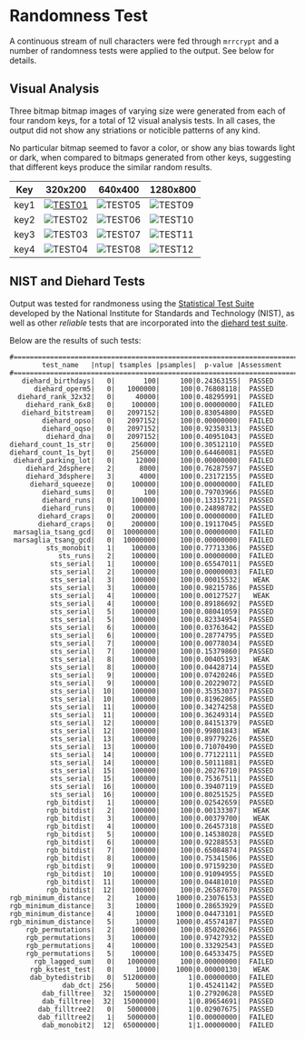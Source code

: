 Randomness Test
===============

A continuous stream of null characters were fed through `mrrcrypt` and a
number of randomness tests were applied to the output. See below for details.

Visual Analysis
---------------

Three bitmap bitmap images of varying size were generated from each of
four random keys, for a total of 12 visual analysis tests. In all cases,
the output did not show any striations or noticible patterns of any kind.

No particular bitmap seemed to favor a color, or show any bias towards
light or dark, when compared to bitmaps generated from other keys,
suggesting that different keys produce the similar random results.

Key  | 320x200 | 640x400 | 1280x800
-----|---------|---------|---------
key1 | [![TEST01](http://brianbarto.info/extern/images/mrrcrypt/test01.png)](http://brianbarto.info/extern/images/mrrcrypt/test01.png) | ![TEST05](http://brianbarto.info/extern/images/mrrcrypt/test05.png) | ![TEST09](http://brianbarto.info/extern/images/mrrcrypt/test09.png)
key2 | ![TEST02](http://brianbarto.info/extern/images/mrrcrypt/test02.png) | ![TEST06](http://brianbarto.info/extern/images/mrrcrypt/test06.png) | ![TEST10](http://brianbarto.info/extern/images/mrrcrypt/test10.png)
key3 | ![TEST03](http://brianbarto.info/extern/images/mrrcrypt/test03.png) | ![TEST07](http://brianbarto.info/extern/images/mrrcrypt/test07.png) | ![TEST11](http://brianbarto.info/extern/images/mrrcrypt/test11.png)
key4 | ![TEST04](http://brianbarto.info/extern/images/mrrcrypt/test04.png) | ![TEST08](http://brianbarto.info/extern/images/mrrcrypt/test08.png) | ![TEST12](http://brianbarto.info/extern/images/mrrcrypt/test12.png)

NIST and Diehard Tests
----------------------

Output was tested for randmoness using the
[Statistical Test Suite](http://csrc.nist.gov/groups/ST/toolkit/rng/stats_tests.html)
developed by the National Institute for Standards and Technology (NIST),
as well as other *reliable* tests that are incorporated into the
[diehard test suite](https://en.wikipedia.org/wiki/Diehard_tests).

Below are the results of such tests:

```
#=============================================================================#
        test_name   |ntup| tsamples |psamples|  p-value |Assessment
#=============================================================================#
   diehard_birthdays|   0|       100|     100|0.24363155|  PASSED  
      diehard_operm5|   0|   1000000|     100|0.76808118|  PASSED  
  diehard_rank_32x32|   0|     40000|     100|0.48295991|  PASSED  
    diehard_rank_6x8|   0|    100000|     100|0.00000000|  FAILED  
   diehard_bitstream|   0|   2097152|     100|0.83054800|  PASSED  
        diehard_opso|   0|   2097152|     100|0.00000000|  FAILED  
        diehard_oqso|   0|   2097152|     100|0.92350313|  PASSED  
         diehard_dna|   0|   2097152|     100|0.40951043|  PASSED  
diehard_count_1s_str|   0|    256000|     100|0.30512110|  PASSED  
diehard_count_1s_byt|   0|    256000|     100|0.64460081|  PASSED  
 diehard_parking_lot|   0|     12000|     100|0.00000000|  FAILED  
    diehard_2dsphere|   2|      8000|     100|0.76287597|  PASSED  
    diehard_3dsphere|   3|      4000|     100|0.23172155|  PASSED  
     diehard_squeeze|   0|    100000|     100|0.00000000|  FAILED  
        diehard_sums|   0|       100|     100|0.79703966|  PASSED  
        diehard_runs|   0|    100000|     100|0.13315721|  PASSED  
        diehard_runs|   0|    100000|     100|0.24898782|  PASSED  
       diehard_craps|   0|    200000|     100|0.00000000|  FAILED  
       diehard_craps|   0|    200000|     100|0.19117045|  PASSED  
 marsaglia_tsang_gcd|   0|  10000000|     100|0.00000000|  FAILED  
 marsaglia_tsang_gcd|   0|  10000000|     100|0.00000000|  FAILED  
         sts_monobit|   1|    100000|     100|0.77713306|  PASSED  
            sts_runs|   2|    100000|     100|0.00000000|  FAILED
          sts_serial|   1|    100000|     100|0.65547011|  PASSED  
          sts_serial|   2|    100000|     100|0.00000003|  FAILED  
          sts_serial|   3|    100000|     100|0.00015532|   WEAK   
          sts_serial|   3|    100000|     100|0.98215786|  PASSED  
          sts_serial|   4|    100000|     100|0.00127527|   WEAK   
          sts_serial|   4|    100000|     100|0.89186692|  PASSED  
          sts_serial|   5|    100000|     100|0.08041059|  PASSED  
          sts_serial|   5|    100000|     100|0.82334954|  PASSED  
          sts_serial|   6|    100000|     100|0.03763642|  PASSED  
          sts_serial|   6|    100000|     100|0.28774795|  PASSED  
          sts_serial|   7|    100000|     100|0.00778034|  PASSED  
          sts_serial|   7|    100000|     100|0.15379860|  PASSED  
          sts_serial|   8|    100000|     100|0.00405193|   WEAK   
          sts_serial|   8|    100000|     100|0.04428714|  PASSED  
          sts_serial|   9|    100000|     100|0.07420246|  PASSED  
          sts_serial|   9|    100000|     100|0.20229072|  PASSED  
          sts_serial|  10|    100000|     100|0.35353037|  PASSED  
          sts_serial|  10|    100000|     100|0.81962865|  PASSED  
          sts_serial|  11|    100000|     100|0.34274258|  PASSED  
          sts_serial|  11|    100000|     100|0.36249314|  PASSED  
          sts_serial|  12|    100000|     100|0.84151379|  PASSED  
          sts_serial|  12|    100000|     100|0.99801843|   WEAK   
          sts_serial|  13|    100000|     100|0.89779226|  PASSED  
          sts_serial|  13|    100000|     100|0.71070490|  PASSED  
          sts_serial|  14|    100000|     100|0.77122111|  PASSED  
          sts_serial|  14|    100000|     100|0.50111881|  PASSED  
          sts_serial|  15|    100000|     100|0.20276710|  PASSED  
          sts_serial|  15|    100000|     100|0.75367511|  PASSED  
          sts_serial|  16|    100000|     100|0.39407119|  PASSED  
          sts_serial|  16|    100000|     100|0.80251525|  PASSED
         rgb_bitdist|   1|    100000|     100|0.02542659|  PASSED  
         rgb_bitdist|   2|    100000|     100|0.00133307|   WEAK   
         rgb_bitdist|   3|    100000|     100|0.00379700|   WEAK   
         rgb_bitdist|   4|    100000|     100|0.26457318|  PASSED  
         rgb_bitdist|   5|    100000|     100|0.14538028|  PASSED  
         rgb_bitdist|   6|    100000|     100|0.92288553|  PASSED  
         rgb_bitdist|   7|    100000|     100|0.65084874|  PASSED  
         rgb_bitdist|   8|    100000|     100|0.75341506|  PASSED  
         rgb_bitdist|   9|    100000|     100|0.97159230|  PASSED  
         rgb_bitdist|  10|    100000|     100|0.91094955|  PASSED  
         rgb_bitdist|  11|    100000|     100|0.04481010|  PASSED  
         rgb_bitdist|  12|    100000|     100|0.26587670|  PASSED  
rgb_minimum_distance|   2|     10000|    1000|0.23076153|  PASSED  
rgb_minimum_distance|   3|     10000|    1000|0.28653929|  PASSED  
rgb_minimum_distance|   4|     10000|    1000|0.04473101|  PASSED  
rgb_minimum_distance|   5|     10000|    1000|0.45574187|  PASSED  
    rgb_permutations|   2|    100000|     100|0.85020266|  PASSED  
    rgb_permutations|   3|    100000|     100|0.97427932|  PASSED  
    rgb_permutations|   4|    100000|     100|0.33292543|  PASSED  
    rgb_permutations|   5|    100000|     100|0.64533475|  PASSED  
      rgb_lagged_sum|   0|   1000000|     100|0.00000000|  FAILED  
     rgb_kstest_test|   0|     10000|    1000|0.00000130|   WEAK
     dab_bytedistrib|   0|  51200000|       1|0.00000000|  FAILED
             dab_dct| 256|     50000|       1|0.45241142|  PASSED
        dab_filltree|  32|  15000000|       1|0.27920628|  PASSED  
        dab_filltree|  32|  15000000|       1|0.89654691|  PASSED
       dab_filltree2|   0|   5000000|       1|0.02907675|  PASSED  
       dab_filltree2|   1|   5000000|       1|0.00000000|  FAILED
        dab_monobit2|  12|  65000000|       1|1.00000000|  FAILED
```
